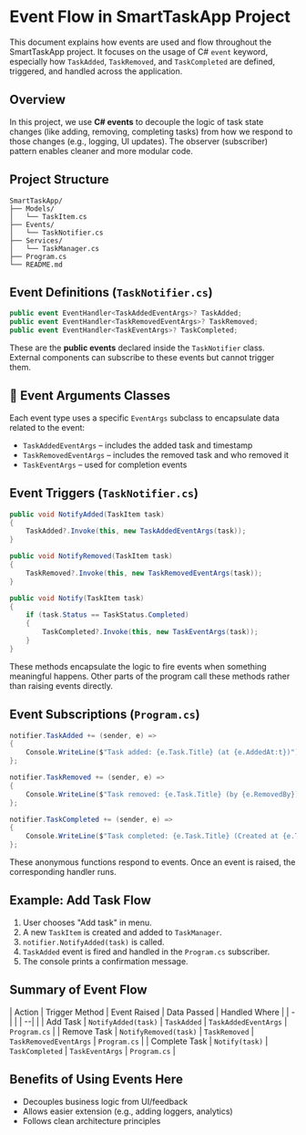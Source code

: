 # Event Flow in SmartTaskApp Project

This document explains how events are used and flow throughout the SmartTaskApp project. It focuses on the usage of C# `event` keyword, especially how `TaskAdded`, `TaskRemoved`, and `TaskCompleted` are defined, triggered, and handled across the application.



## Overview

In this project, we use **C# events** to decouple the logic of task state changes (like adding, removing, completing tasks) from how we respond to those changes (e.g., logging, UI updates). The observer (subscriber) pattern enables cleaner and more modular code.

 

## Project Structure

```
SmartTaskApp/
├── Models/
│   └── TaskItem.cs
├── Events/
│   └── TaskNotifier.cs
├── Services/
│   └── TaskManager.cs
├── Program.cs
└── README.md
```

 

## Event Definitions (`TaskNotifier.cs`)

```csharp
public event EventHandler<TaskAddedEventArgs>? TaskAdded;
public event EventHandler<TaskRemovedEventArgs>? TaskRemoved;
public event EventHandler<TaskEventArgs>? TaskCompleted;
```

These are the **public events** declared inside the `TaskNotifier` class. External components can subscribe to these events but cannot trigger them.

 

## 🎯 Event Arguments Classes

Each event type uses a specific `EventArgs` subclass to encapsulate data related to the event:

- `TaskAddedEventArgs` – includes the added task and timestamp
- `TaskRemovedEventArgs` – includes the removed task and who removed it
- `TaskEventArgs` – used for completion events

 

## Event Triggers (`TaskNotifier.cs`)

```csharp
public void NotifyAdded(TaskItem task)
{
    TaskAdded?.Invoke(this, new TaskAddedEventArgs(task));
}

public void NotifyRemoved(TaskItem task)
{
    TaskRemoved?.Invoke(this, new TaskRemovedEventArgs(task));
}

public void Notify(TaskItem task)
{
    if (task.Status == TaskStatus.Completed)
    {
        TaskCompleted?.Invoke(this, new TaskEventArgs(task));
    }
}
```

These methods encapsulate the logic to fire events when something meaningful happens. Other parts of the program call these methods rather than raising events directly.

 

##  Event Subscriptions (`Program.cs`)

```csharp
notifier.TaskAdded += (sender, e) =>
{
    Console.WriteLine($"Task added: {e.Task.Title} (at {e.AddedAt:t})");
};

notifier.TaskRemoved += (sender, e) =>
{
    Console.WriteLine($"Task removed: {e.Task.Title} (by {e.RemovedBy})");
};

notifier.TaskCompleted += (sender, e) =>
{
    Console.WriteLine($"Task completed: {e.Task.Title} (Created at {e.Task.CreatedAt:t})");
};
```

These anonymous functions respond to events. Once an event is raised, the corresponding handler runs.

 

## Example: Add Task Flow

1. User chooses "Add task" in menu.
2. A new `TaskItem` is created and added to `TaskManager`.
3. `notifier.NotifyAdded(task)` is called.
4. `TaskAdded` event is fired and handled in the `Program.cs` subscriber.
5. The console prints a confirmation message.

 

## Summary of Event Flow

| Action         | Trigger Method         | Event Raised       | Data Passed             | Handled Where         |
|     -|        |       |        --|        |
| Add Task       | `NotifyAdded(task)`    | `TaskAdded`         | `TaskAddedEventArgs`     | `Program.cs`           |
| Remove Task    | `NotifyRemoved(task)`  | `TaskRemoved`       | `TaskRemovedEventArgs`   | `Program.cs`           |
| Complete Task  | `Notify(task)`         | `TaskCompleted`     | `TaskEventArgs`          | `Program.cs`           |

 

## Benefits of Using Events Here

- Decouples business logic from UI/feedback
- Allows easier extension (e.g., adding loggers, analytics)
- Follows clean architecture principles


